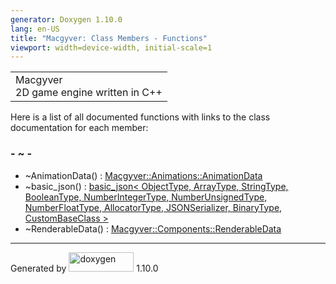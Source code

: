 ```yaml
---
generator: Doxygen 1.10.0
lang: en-US
title: "Macgyver: Class Members - Functions"
viewport: width=device-width, initial-scale=1
---
```


<div id="top">

<div id="titlearea">

<table data-cellspacing="0" data-cellpadding="0">
<colgroup>
<col style="width: 100%" />
</colgroup>
<tbody>
<tr id="projectrow" class="odd">
<td id="projectalign"><div id="projectname">
Macgyver
</div>
<div id="projectbrief">
2D game engine written in C++
</div></td>
</tr>
</tbody>
</table>

</div>

<div id="main-nav">

</div>

</div>

<div class="contents">

<div class="textblock">

Here is a list of all documented functions with links to the class
documentation for each member:

</div>

### <span id="index__7E"></span>- ~ -

- ~AnimationData() : <a
  href="struct_macgyver_1_1_animations_1_1_animation_data.html#a9fce43b3e7113a424934320c647b53a3"
  class="el">Macgyver::Animations::AnimationData</a>
- ~basic_json() : <a href="classbasic__json.html#a9f3bcb6dc54f447ad95085715104494e"
  class="el">basic_json&lt; ObjectType, ArrayType, StringType,
  BooleanType, NumberIntegerType, NumberUnsignedType, NumberFloatType,
  AllocatorType, JSONSerializer, BinaryType, CustomBaseClass &gt;</a>
- ~RenderableData() : <a
  href="struct_macgyver_1_1_components_1_1_renderable_data.html#ab7574cbff921436361e6d5628debc1b8"
  class="el">Macgyver::Components::RenderableData</a>

</div>

------------------------------------------------------------------------

<span class="small">Generated
by [<img src="doxygen.svg" class="footer" width="104" height="31"
alt="doxygen" />](https://www.doxygen.org/index.html) 1.10.0</span>
